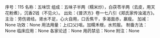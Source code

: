 序号：115
名称：五味饮
组成：五味子半两（糯米炒），白茯苓半两（去皮，用天花粉煮），沉香2钱（不见火）。
出处：《普济方》卷一七八引《郑氏家传浊渴方》。
主治：劳伤肾经。肾水不足，心火自用，口舌焦干，多渴面赤，羸瘦。
加减：None
功效：None
用法用量：上(口父)咀。加糯禾根，水煎服。
制备方法：None
临床应用：None
各家论述：None
用药禁忌：None
附注：None
